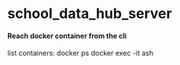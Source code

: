 # school_data_hub_server



#### Reach docker container from the cli
list containers: docker ps
docker exec -it <mycontainer> ash